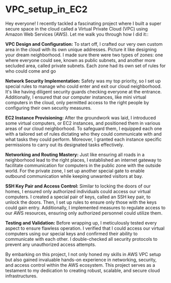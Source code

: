 # VPC_setup_in_EC2


Hey everyone! I recently tackled a fascinating project where I built a super secure space in the cloud called a Virtual Private Cloud (VPC) using Amazon Web Services (AWS). Let me walk you through how I did it::

**VPC Design and Configuration:** To start off, I crafted our very own custom area in the cloud with its own unique addresses. Picture it like designing your dream neighborhood. I made sure there were two types of zones: one where everyone could see, known as public subnets, and another more secluded area, called private subnets. Each zone had its own set of rules for who could come and go

**Network Security Implementation:** Safety was my top priority, so I set up special rules to manage who could enter and exit our cloud neighborhood. It's like having diligent security guards checking everyone at the entrance. Additionally, I ensured that our computer instances, like mini virtual computers in the cloud, only permitted access to the right people by configuring their own security measures.

**EC2 Instance Provisioning:** After the groundwork was laid, I introduced some virtual computers, or EC2 instances, and positioned them in various areas of our cloud neighborhood. To safeguard them, I equipped each one with a tailored set of rules dictating who they could communicate with and what tasks they could perform. Moreover, I granted each instance specific permissions to carry out its designated tasks effectively.

**Networking and Routing Mastery:** Just like ensuring all roads in a neighborhood lead to the right places, I established an internet gateway to facilitate communication for computers in the public zone with the outside world. For the private zone, I set up another special gate to enable outbound communication while keeping unwanted visitors at bay.

**SSH Key Pair and Access Control:** Similar to locking the doors of our homes, I ensured only authorized individuals could access our virtual computers. I created a special pair of keys, called an SSH key pair, to unlock the doors. Then, I set up rules to ensure only those with the keys could gain entry. Additionally, I implemented measures to regulate access to our AWS resources, ensuring only authorized personnel could utilize them.

**Testing and Validation:** Before wrapping up, I meticulously tested every aspect to ensure flawless operation. I verified that I could access our virtual computers using our special keys and confirmed their ability to communicate with each other. I double-checked all security protocols to prevent any unauthorized access attempts.

By embarking on this project, I not only honed my skills in AWS VPC setup but also gained invaluable hands-on experience in networking, security, and access control within the AWS ecosystem. This project serves as a testament to my dedication to creating robust, scalable, and secure cloud infrastructures.
